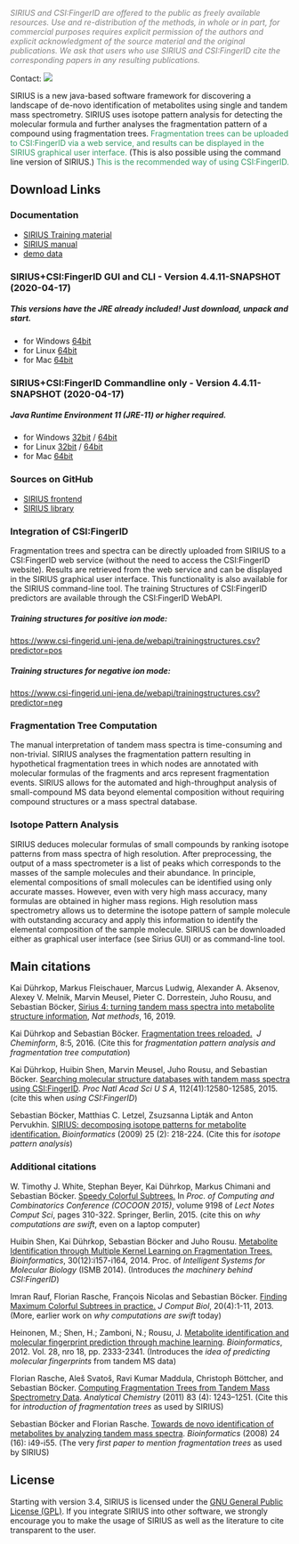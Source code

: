 *<span style="color: #808080;">SIRIUS and CSI:FingerID are offered to
the public as freely available resources. Use and re-distribution of the
methods, in whole or in part, for commercial purposes requires explicit
permission of the authors and explicit acknowledgment of the source
material and the original publications. We ask that users who use SIRIUS
and CSI:FingerID cite the corresponding papers in any resulting
publications.</span>*

Contact: ![](https://raw.githubusercontent.com/boecker-lab/sirius_frontend/release/manual/source/siriusMailtrans.png)

SIRIUS is a new java-based software framework for discovering a
landscape of de-novo identification of metabolites using single and
tandem mass spectrometry. SIRIUS uses isotope pattern analysis for
detecting the molecular formula and further analyses the fragmentation
pattern of a compound using fragmentation trees. 
<span style="color: #339966;">Fragmentation trees can be uploaded to CSI:FingerID via a web service,
and results can be displayed in the SIRIUS graphical user interface.</span> (This is
also possible using the command line version of SIRIUS.) 
<span style="color: #339966;">This is the recommended way of using
CSI:FingerID.</span>

## Download Links

<!--begin download-->

### Documentation
- [SIRIUS Training material](https://bio.informatik.uni-jena.de/sirius-training/)
- [SIRIUS manual](https://bio.informatik.uni-jena.de/repository/dist-snapshot-local/de/unijena/bioinf/ms/sirius/4.4.11-SNAPSHOT/sirius-4.4.11-SNAPSHOT-manual.pdf)
- [demo data](https://bio.informatik.uni-jena.de/wp/wp-content/uploads/2015/05/demo.zip)

### SIRIUS+CSI:FingerID GUI and CLI - Version 4.4.11-SNAPSHOT (2020-04-17)
##### This versions have the JRE already included! Just download, unpack and start.    
- for Windows [64bit](https://bio.informatik.uni-jena.de/repository/dist-snapshot-local/de/unijena/bioinf/ms/sirius/4.4.11-SNAPSHOT/sirius-4.4.11-SNAPSHOT-win64.zip)
- for Linux [64bit](https://bio.informatik.uni-jena.de/repository/dist-snapshot-local/de/unijena/bioinf/ms/sirius/4.4.11-SNAPSHOT/sirius-4.4.11-SNAPSHOT-linux64.zip)
- for Mac [64bit](https://bio.informatik.uni-jena.de/repository/dist-snapshot-local/de/unijena/bioinf/ms/sirius/4.4.11-SNAPSHOT/sirius-4.4.11-SNAPSHOT-osx64.zip)

### SIRIUS+CSI:FingerID Commandline only - Version 4.4.11-SNAPSHOT (2020-04-17)
##### Java Runtime Environment 11 (JRE-11) or higher required. 
- for Windows [32bit](https://bio.informatik.uni-jena.de/repository/dist-snapshot-local/de/unijena/bioinf/ms/sirius/4.4.11-SNAPSHOT/sirius-4.4.11-SNAPSHOT-win32-headless.zip) / [64bit](https://bio.informatik.uni-jena.de/repository/dist-snapshot-local/de/unijena/bioinf/ms/sirius/4.4.11-SNAPSHOT/sirius-4.4.11-SNAPSHOT-win64-headless.zip)
- for Linux [32bit](https://bio.informatik.uni-jena.de/repository/dist-snapshot-local/de/unijena/bioinf/ms/sirius/4.4.11-SNAPSHOT/sirius-4.4.11-SNAPSHOT-linux32-headless.zip) / [64bit](https://bio.informatik.uni-jena.de/repository/dist-snapshot-local/de/unijena/bioinf/ms/sirius/4.4.11-SNAPSHOT/sirius-4.4.11-SNAPSHOT-linux64-headless.zip)
- for Mac [64bit](https://bio.informatik.uni-jena.de/repository/dist-snapshot-local/de/unijena/bioinf/ms/sirius/4.4.11-SNAPSHOT/sirius-4.4.11-SNAPSHOT-osx64-headless.zip)

### Sources on GitHub
- [SIRIUS frontend](https://github.com/boecker-lab/sirius_frontend)
- [SIRIUS library](https://github.com/boecker-lab/sirius)

<!--end download-->

### Integration of CSI:FingerID

Fragmentation trees and spectra can be directly uploaded from SIRIUS to
a CSI:FingerID web service (without the need to access the CSI:FingerID
website). Results are retrieved from the web service and can be
displayed in the SIRIUS graphical user interface. This functionality is
also available for the SIRIUS command-line tool.
The training Structures of CSI:FingerID predictors are available through 
the CSI:FingerID WebAPI.

##### Training structures for positive ion mode:
https://www.csi-fingerid.uni-jena.de/webapi/trainingstructures.csv?predictor=pos 
##### Training structures for negative ion mode:
https://www.csi-fingerid.uni-jena.de/webapi/trainingstructures.csv?predictor=neg

### Fragmentation Tree Computation

The manual interpretation of tandem mass spectra is time-consuming and
non-trivial. SIRIUS analyses the fragmentation pattern resulting in
hypothetical fragmentation trees in which nodes are annotated with
molecular formulas of the fragments and arcs represent fragmentation
events. SIRIUS allows for the automated and high-throughput analysis of
small-compound MS data beyond elemental composition without requiring
compound structures or a mass spectral database.

### Isotope Pattern Analysis

SIRIUS deduces molecular formulas of small compounds by ranking isotope
patterns from mass spectra of high resolution. After preprocessing, the
output of a mass spectrometer is a list of peaks which corresponds to
the masses of the sample molecules and their abundance. In principle,
elemental compositions of small molecules can be identified using only
accurate masses. However, even with very high mass accuracy, many
formulas are obtained in higher mass regions. High resolution mass
spectrometry allows us to determine the isotope pattern of sample
molecule with outstanding accuracy and apply this information to
identify the elemental composition of the sample molecule. SIRIUS can be
downloaded either as graphical user interface (see Sirius GUI) or as
command-line tool.

<!--begin cite-->
## Main citations
Kai Dührkop, Markus Fleischauer, Marcus Ludwig, Alexander A. Aksenov, Alexey V. Melnik, Marvin Meusel, Pieter C. Dorrestein, Juho Rousu, and Sebastian Böcker, 
[Sirius 4: turning tandem mass spectra into metabolite structure information](https://doi.org/10.1038/s41592-019-0344-8), 
*Nat methods*, 16, 2019.

Kai Dührkop and Sebastian Böcker. [Fragmentation trees
reloaded.](http://dx.doi.org/10.1007/978-3-319-16706-0_10)  *J
Cheminform*, 8:5, 2016. (Cite this for *fragmentation pattern analysis
and fragmentation tree computation*) 

Kai Dührkop, Huibin Shen, Marvin
Meusel, Juho Rousu, and Sebastian Böcker. [Searching molecular structure
databases with tandem mass spectra using
CSI:FingerID](http://dx.doi.org/10.1073/pnas.1509788112). *Proc Natl
Acad Sci U S A*, 112(41):12580-12585, 2015. (cite this when *using
CSI:FingerID*) 

Sebastian Böcker, Matthias C. Letzel, Zsuzsanna Lipták
and Anton Pervukhin. [SIRIUS: decomposing isotope patterns for
metabolite
identification.](http://bioinformatics.oxfordjournals.org/content/25/2/218.full) *Bioinformatics*
(2009) 25 (2): 218-224. (Cite this for *isotope pattern analysis*)

### Additional citations

W. Timothy J. White, Stephan Beyer, Kai Dührkop, Markus Chimani and
Sebastian Böcker. [Speedy Colorful
Subtrees.](http://dx.doi.org/10.1007/978-3-319-16706-0_10) In *Proc. of
Computing and Combinatorics Conference (COCOON 2015)*, volume 9198 of
*Lect Notes Comput Sci*, pages 310-322. Springer, Berlin, 2015. (cite
this on *why computations are swift*, even on a laptop computer) 

Huibin Shen, Kai Dührkop, Sebastian Böcker and Juho Rousu. [Metabolite
Identification through Multiple Kernel Learning on Fragmentation
Trees.](http://dx.doi.org/10.1093/bioinformatics/btu275)
*Bioinformatics*, 30(12):i157-i164, 2014. Proc. of *Intelligent Systems
for Molecular Biology* (ISMB 2014). (Introduces *the machinery behind
CSI:FingerID*)

Imran Rauf, Florian Rasche, François Nicolas and
Sebastian Böcker. [Finding Maximum Colorful Subtrees in
practice.](http://dx.doi.org/10.1089/cmb.2012.0083) *J Comput Biol*,
20(4):1-11, 2013. (More, earlier work on *why computations are swift*
today)

Heinonen, M.; Shen, H.; Zamboni, N.; Rousu, J. [Metabolite
identification and molecular fingerprint prediction through machine
learning](http://dx.doi.org/10.1093/bioinformatics/bts437).
*Bioinformatics*, 2012. Vol. 28, nro 18, pp. 2333-2341. (Introduces the
*idea of predicting molecular fingerprints* from tandem MS data)

Florian Rasche, Aleš Svatoš, Ravi Kumar Maddula, Christoph Böttcher, and
Sebastian Böcker. [Computing Fragmentation Trees from Tandem Mass
Spectrometry
Data](http://pubs.acs.org/doi/abs/10.1021/ac101825k). *Analytical
Chemistry* (2011) 83 (4): 1243–1251. (Cite this for *introduction of
fragmentation trees* as used by SIRIUS)

Sebastian Böcker and Florian Rasche. [Towards de novo identification of metabolites by analyzing
tandem mass
spectra](http://bioinformatics.oxfordjournals.org/content/24/16/i49.abstract).
*Bioinformatics* (2008) 24 (16): i49-i55. (The very *first paper to
mention fragmentation trees* as used by SIRIUS)

<!--end cite-->

## License

Starting with version 3.4, SIRIUS is licensed under the [GNU General
Public License (GPL)](https://www.gnu.org/licenses/gpl.html). If you integrate SIRIUS into other software, we
strongly encourage you to make the usage of SIRIUS as well as the
literature to cite transparent to the user.


